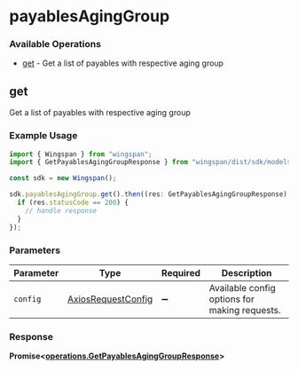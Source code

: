 # payablesAgingGroup

### Available Operations

* [get](#get) - Get a list of payables with respective aging group

## get

Get a list of payables with respective aging group

### Example Usage

```typescript
import { Wingspan } from "wingspan";
import { GetPayablesAgingGroupResponse } from "wingspan/dist/sdk/models/operations";

const sdk = new Wingspan();

sdk.payablesAgingGroup.get().then((res: GetPayablesAgingGroupResponse) => {
  if (res.statusCode == 200) {
    // handle response
  }
});
```

### Parameters

| Parameter                                                    | Type                                                         | Required                                                     | Description                                                  |
| ------------------------------------------------------------ | ------------------------------------------------------------ | ------------------------------------------------------------ | ------------------------------------------------------------ |
| `config`                                                     | [AxiosRequestConfig](https://axios-http.com/docs/req_config) | :heavy_minus_sign:                                           | Available config options for making requests.                |


### Response

**Promise<[operations.GetPayablesAgingGroupResponse](../../models/operations/getpayablesaginggroupresponse.md)>**

